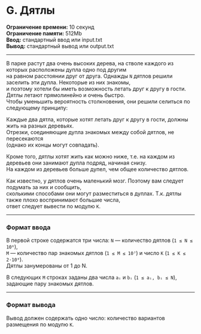 # G. Дятлы

**Ограничение времени:** 10 секунд  
**Ограничение памяти:** 512Mb  
**Ввод:** стандартный ввод или input.txt  
**Вывод:** стандартный вывод или output.txt

---

В парке растут два очень высоких дерева, на стволе каждого из которых расположены дупла одно под другим  
на равном расстоянии друг от друга. Однажды `N` дятлов решили заселить эти дупла. Некоторые из них знакомы,  
и поэтому хотели бы иметь возможность летать друг к другу в гости. Дятлы летают прямолинейно и очень быстро.  
Чтобы уменьшить вероятность столкновения, они решили селиться по следующему принципу:

Каждые два дятла, которые хотят летать друг к другу в гости, должны жить на разных деревьях.  
Отрезки, соединяющие дупла знакомых между собой дятлов, не пересекаются  
(однако их концы могут совпадать).

Кроме того, дятлы хотят жить как можно ниже, т.е. на каждом из деревьев они занимают дупла подряд, начиная снизу.  
На каждом из деревьев больше дупел, чем общее количество дятлов.

Как известно, у дятлов очень маленький мозг. Поэтому вам следует подумать за них и сообщить,  
сколькими способами они могут разместиться в дуплах. Т.к. дятлы также плохо воспринимают большие числа,  
ответ следует вывести по модулю `K`.

---

### Формат ввода

В первой строке содержатся три числа: `N` — количество дятлов (`1 ≤ N ≤ 10⁶`),  
`M` — количество пар знакомых дятлов (`1 ≤ M ≤ 10⁷`) и число `K` (`1 ≤ K ≤ 2·10⁶`).  
Дятлы занумерованы от 1 до N.

В следующих `M` строках заданы два числа `aᵢ` и `bᵢ` (`1 ≤ aᵢ, bᵢ ≤ N`), задающие пару знакомых дятлов.

---

### Формат вывода

Вывод должен содержать одно число: количество вариантов размещения по модулю `K`.
